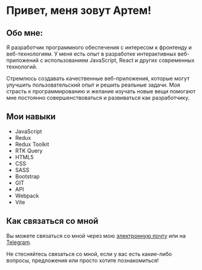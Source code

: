 # Привет, меня зовут Артем!



## Обо мне:

Я  разработчик программного обеспечения с интересом к фронтенду и веб-технологиям. У меня есть опыт в разработке интерактивных веб-приложений с использованием JavaScript, React и других современных технологий.

Стремлюсь создавать качественные веб-приложения, которые могут улучшить пользовательский опыт и решить реальные задачи. Моя страсть к программированию и желание изучать новые вещи помогают мне постоянно совершенствоваться и развиваться как разработчику.

## Мои навыки


- JavaScript
- Redux
- Redux Toolkit
- RTK Query
- HTML5
- CSS
- SASS
- Bootstrap
- GIT
- API
- Webpack
- Vite




## Как связаться со мной

Вы можете связаться со мной через мою [электронную почту](hanya66693@gmail.com) или на [Telegram](https://t.me/rfcgbb).

Не стесняйтесь связаться со мной, если у вас есть какие-либо вопросы, предложения или просто хотите познакомиться!

